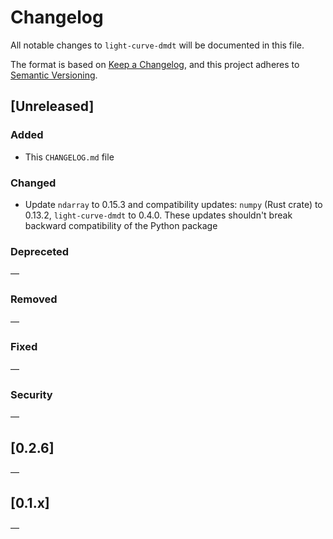 # Changelog

All notable changes to `light-curve-dmdt` will be documented in this file.

The format is based on [Keep a Changelog](https://keepachangelog.com/en/1.0.0/),
and this project adheres to [Semantic Versioning](https://semver.org/spec/v2.0.0.html).

## [Unreleased]

### Added

- This `CHANGELOG.md` file

### Changed

- Update `ndarray` to 0.15.3 and compatibility updates: `numpy` (Rust crate) to 0.13.2, `light-curve-dmdt` to 0.4.0. These updates shouldn't break backward compatibility of the Python package

### Depreceted

—

### Removed

—

### Fixed

—

### Security

—

## [0.2.6]

—

## [0.1.x]

—
